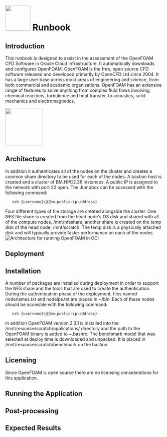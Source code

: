 # <img src="https://github.com/oci-hpc/oci-hpc-runbook-openfoam/blob/master/images/openfoam.png" height="80"> Runbook



## Introduction
This runbook is designed to assist in the assessment of the OpenFOAM CFD Software in Oracle Cloud Infrastructure. It automatically downloads and configures OpenFOAM. 
OpenFOAM is the free, open source CFD software released and developed primarily by OpenCFD Ltd since 2004. It has a large user base across most areas of engineering and science, from both commercial and academic organisations. OpenFOAM has an extensive range of features to solve anything from complex fluid flows involving chemical reactions, turbulence and heat transfer, to acoustics, solid mechanics and electromagnetics.

<img src="https://github.com/oci-hpc/oci-hpc-runbook-openfoam/blob/master/images/sim.gif" height="120" align="middle">

## Architecture
In addition it authenticates all of the nodes on the cluster and creates a common share directory to be used for each of the nodes. A bastion host is created and a cluster of BM.HPC2.36 instances. A public IP is assigned to the network with port 22 open. The Jumpbox can be accessed with the following command:
```
   ssh {username}\@{bm-public-ip-address}
```
Four different types of file storage are created alongside the cluster. One NFS file share is created from the head node's OS disk and shared with all of the compute nodes, /mnt/nfsshare, another share is created on the temp disk of the head node, /mnt/scratch. The temp disk is a physically attached disk and will typically provide faster performance on each of the nodes.
![](https://github.com/oci-hpc/oci-hpc-runbook-openfoam/blob/master/images/HPC_arch_draft.png "Architecture for running OpenFOAM in OCI")
## Deployment

## Installation
A number of packages are installed during deployment in order to support the NFS share and the tools that are used to create the authentication. During the authentication phase of the deployment, files named nodenames.txt and nodeips.txt are placed in ~/bin. Each of these nodes should be accesible with the following command:
```
   ssh {username}\@{bm-public-ip-address}
```
In addition OpenFOAM version 2.3.1 is installed into the /mnt/resource/scratch/applications/ directory and the path to the OpenFOAM binary is added to ~.bashrc. The benchmark model that was selected at deploy time is downloaded and unpacked. It is placed in /mnt/resource/scratch/benchmark on the bastion. 
## Licensing
Since OpenFOAM is open source there are no licensing considerations for this application.
## Running the Application

## Post-processing

## Expected Results

